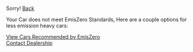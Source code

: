 Sorry!                          [Back](https://projectemiszero.github.io/Home-Page/)

Your Car does not meet EmisZero Standards, Here are a couple options for less emission heavy cars:

[View Cars Recommended by EmisZero](https://projectemiszero.github.io/Reccommended-Models/)       
[Contact Dealership](https://projectemiszero.github.io/Nearby-Dealerships/)

